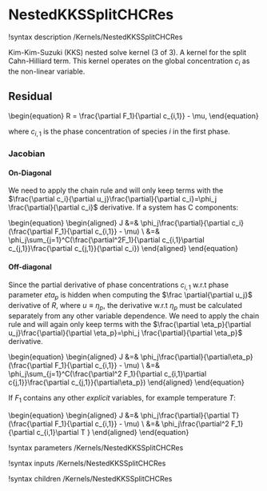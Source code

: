# NestedKKSSplitCHCRes

!syntax description /Kernels/NestedKKSSplitCHCRes

Kim-Kim-Suzuki (KKS) nested solve kernel (3 of 3). A kernel for the split Cahn-Hilliard term. This kernel operates on the global concentration $c_i$ as the non-linear variable.

## Residual

\begin{equation}
R = \frac{\partial F_1}{\partial c_{i,1}} - \mu,
\end{equation}

where $c_{i,1}$ is the phase concentration of species $i$ in the first phase.

### Jacobian

#### On-Diagonal

We need to apply the chain rule and will only keep terms
with the $\frac{\partial c_i}{\partial u_j}\frac{\partial}{\partial c_i}=\phi_j \frac{\partial}{\partial c_i}$
derivative. If a system has C components:

\begin{equation}
\begin{aligned}
J &=& \phi_j\frac{\partial}{\partial c_i}(\frac{\partial F_1}{\partial c_{i,1}} - \mu)   \\
&=& \phi_j\sum_{j=1}^C(\frac{\partial^2F_1}{\partial c_{i,1}\partial c_{j,1}}\frac{\partial c_{j,1}}{\partial c_i})
\end{aligned}
\end{equation}

#### Off-diagonal

Since the partial derivative of phase concentrations $c_{i,1}$ w.r.t phase parameter $eta_p$ is hidden when computing the $\frac \partial{\partial u_j}$ derivative of $R$, where $u\equiv \eta_p$, the derivative w.r.t $\eta_p$ must be calculated separately from any other variable dependence. We need to apply the chain rule and will again only keep terms
with the $\frac{\partial \eta_p}{\partial u_j}\frac{\partial}{\partial \eta_p}=\phi_j \frac{\partial}{\partial \eta_p}$ derivative.

\begin{equation}
\begin{aligned}
J &=& \phi_j\frac{\partial}{\partial\eta_p}(\frac{\partial F_1}{\partial c_{i,1}} - \mu)   \\
&=& \phi_j\sum_{j=1}^C(\frac{\partial^2 F_1}{\partial c_{i,1}\partial c{j,1}}\frac{\partial c_{j,1}}{\partial\eta_p})
\end{aligned}
\end{equation}


If $F_1$ contains any other *explicit* variables, for example temperature $T$:

\begin{equation}
\begin{aligned}
J &=& \phi_j\frac{\partial}{\partial T}(\frac{\partial F_1}{\partial c_{i,1}} - \mu)   \\
&=& \phi_j\frac{\partial^2 F_1}{\partial c_{i,1}\partial T }
\end{aligned}
\end{equation}

!syntax parameters /Kernels/NestedKKSSplitCHCRes

!syntax inputs /Kernels/NestedKKSSplitCHCRes

!syntax children /Kernels/NestedKKSSplitCHCRes
